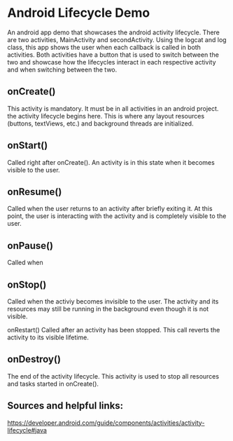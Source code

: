 Android Lifecycle Demo
===

An android app demo that showcases the android activity lifecycle. There are two activities, MainActivity and secondActivity. Using the logcat and log class, this app shows the user when each callback is called in both activities. Both activities have a button that is used to switch between the two and showcase how the lifecycles interact in each respective activity and when switching between the two.


onCreate()
---
This activity is mandatory. It must be in all activities in an android project. the activity lifecycle begins here. This is where any layout resources (buttons, textViews, etc.) and background threads are initialized. 

onStart()
---
Called right after onCreate(). An activity is in this state when it becomes visible to the user.

onResume()
---
Called when the user returns to an activity after briefly exiting it. At this point, the user is interacting with the activity and is completely visible to the user.

onPause()
---
Called when 

onStop()
---
Called when the activiy becomes invisible to the user. The activity and its resources may still be running in the background even though it is not visible. 

onRestart()
Called after an activity has been stopped. This call reverts the activity to its visible lifetime.

onDestroy()
---
The end of the activity lifecycle. This activity is used to stop all resources and tasks started in onCreate(). 



Sources and helpful links:
---

https://developer.android.com/guide/components/activities/activity-lifecycle#java
